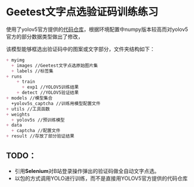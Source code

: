 # Geetest文字点选验证码训练练习

使用了yolov5官方提供的[代码仓库](https://github.com/ultralytics/yolov5)，根据环境配置中numpy版本较高而对yolov5官方的部分数据类型做出了修改，

该模型能够框选出验证码中的图案或文字部分，文件夹结构如下：

```markdown
+ myimg
  + images //Geetest文字点选原始图片集
  + labels //标签集
+ runs
    + train
      + exp1 //YOLOV5训练结果
    + detect //YOLOV5验证结果
+ models //模型集合
  +yolov5s_captcha //训练用模型配置文件
+ utils //工具函数
+ weights
  + yolov5s //预训练模型
+ data
  + captcha //配置文件
+ result //存放了部分验证结果
```

## TODO：

* 引用**Selenium**对B站登录操作弹出的验证码做全自动文字点选。
* 以包的方式调用YOLO进行训练，而不是直接用YOLOV5官方提供的代码仓库
